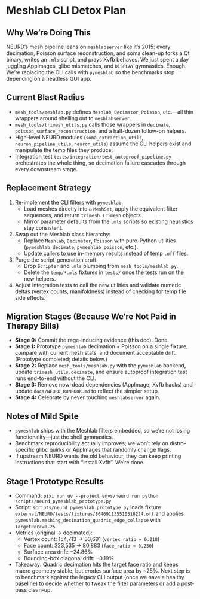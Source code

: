 # Meshlab CLI Detox Plan

## Why We’re Doing This
NEURD’s mesh pipeline leans on `meshlabserver` like it’s 2015: every decimation, Poisson surface reconstruction, and soma clean-up forks a Qt binary, writes an `.mls` script, and prays Xvfb behaves. We just spent a day juggling AppImages, glibc mismatches, and `DISPLAY` gymnastics. Enough. We’re replacing the CLI calls with `pymeshlab` so the benchmarks stop depending on a headless GUI app.

## Current Blast Radius
- `mesh_tools/meshlab.py` defines `Meshlab`, `Decimator`, `Poisson`, etc.—all thin wrappers around shelling out to `meshlabserver`.
- `mesh_tools/trimesh_utils.py` calls those wrappers in `decimate`, `poisson_surface_reconstruction`, and a half-dozen follow-on helpers.
- High-level NEURD modules (`soma_extraction_utils`, `neuron_pipeline_utils`, `neuron_utils`) assume the CLI helpers exist and manipulate the temp files they produce.
- Integration test `tests/integration/test_autoproof_pipeline.py` orchestrates the whole thing, so decimation failure cascades through every downstream stage.

## Replacement Strategy
1. Re-implement the CLI filters with `pymeshlab`:
   - Load meshes directly into a `MeshSet`, apply the equivalent filter sequences, and return `trimesh.Trimesh` objects.
   - Mirror parameter defaults from the `.mls` scripts so existing heuristics stay consistent.
2. Swap out the Meshlab class hierarchy:
   - Replace `Meshlab`, `Decimator`, `Poisson` with pure-Python utilities (`pymeshlab_decimate`, `pymeshlab_poisson`, etc.).
   - Update callers to use in-memory results instead of temp `.off` files.
3. Purge the script-generation cruft:
   - Drop `Scripter` and `.mls` plumbing from `mesh_tools/meshlab.py`.
   - Delete the `temp/*.mls` fixtures in `tests/` once the tests run on the new helpers.
4. Adjust integration tests to call the new utilities and validate numeric deltas (vertex counts, manifoldness) instead of checking for temp file side effects.

## Migration Stages (Because We’re Not Paid in Therapy Bills)
- **Stage 0:** Commit the rage-inducing evidence (this doc). Done.
- **Stage 1:** Prototype `pymeshlab` decimation + Poisson on a single fixture, compare with current mesh stats, and document acceptable drift. (Prototype completed; details below.)
- **Stage 2:** Replace `mesh_tools/meshlab.py` with the `pymeshlab` backend, update `trimesh_utils.decimate`, and ensure autoproof integration test runs end-to-end without the CLI.
- **Stage 3:** Remove now-dead dependencies (AppImage, Xvfb hacks) and update `docs/NEURD_RUNBOOK.md` to reflect the simpler setup.
- **Stage 4:** Celebrate by never touching `meshlabserver` again.

## Notes of Mild Spite
- `pymeshlab` ships with the Meshlab filters embedded, so we’re not losing functionality—just the shell gymnastics.
- Benchmark reproducibility actually improves; we won’t rely on distro-specific glibc quirks or AppImages that randomly change flags.
- If upstream NEURD wants the old behaviour, they can keep printing instructions that start with “install Xvfb”. We’re done.

## Stage 1 Prototype Results
- Command: `pixi run uv --project envs/neurd run python scripts/neurd_pymeshlab_prototype.py`
- Script: `scripts/neurd_pymeshlab_prototype.py` loads fixture `external/NEURD/tests/fixtures/864691135510518224.off` and applies `pymeshlab.meshing_decimation_quadric_edge_collapse` with `TargetPerc=0.25`.
- Metrics (original → decimated):
  - Vertex count: 154,713 → 33,691 (`vertex_ratio ≈ 0.218`)
  - Face count: 323,535 → 80,883 (`face_ratio ≈ 0.250`)
  - Surface area drift: −24.86%
  - Bounding-box diagonal drift: −0.19%
- Takeaway: Quadric decimation hits the target face ratio and keeps macro geometry stable, but erodes surface area by ~25%. Next step is to benchmark against the legacy CLI output (once we have a healthy baseline) to decide whether to tweak the filter parameters or add a post-pass clean-up.
